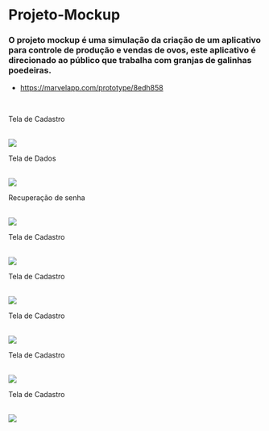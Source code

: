 # Projeto-Mockup

### O projeto mockup é uma simulação da criação de um aplicativo para controle de produção e vendas de ovos, este aplicativo é direcionado ao público que trabalha com granjas de galinhas poedeiras. 

* https://marvelapp.com/prototype/8edh858

<html>

<head>

</head>
  
<body>
  

  </br>
  <p>Tela de Cadastro</p>
  </br>
  <img class="tela" src="Tela 1.png">

  </br>
  <p>Tela de Dados</p>
  </br>
  <img class="tela" src="Tela 2.png">

  </br>
  <p>Recuperação de senha</p>
  </br>
  <img class="tela" src="Tela 3.png">

  </br>
  <p>Tela de Cadastro</p>
  </br>
  <img class="tela" src="Tela 4.png">

  </br>
  <p>Tela de Cadastro</p>
  </br>
  <img class="tela" src="Tela 5.png">

  </br>
  <p>Tela de Cadastro</p>
  </br>
  <img class="tela" src="Tela 6.png">

  </br>
  <p>Tela de Cadastro</p>
  </br>
  <img class="tela" src="Tela 7.png">

  </br>
  <p>Tela de Cadastro</p>
  </br>
  <img class="tela" src="Tela 8.png">

</body>
</html>

